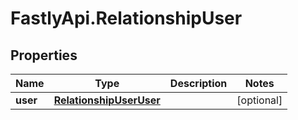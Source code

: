 # FastlyApi.RelationshipUser

## Properties

Name | Type | Description | Notes
------------ | ------------- | ------------- | -------------
**user** | [**RelationshipUserUser**](RelationshipUserUser.md) |  | [optional] 


